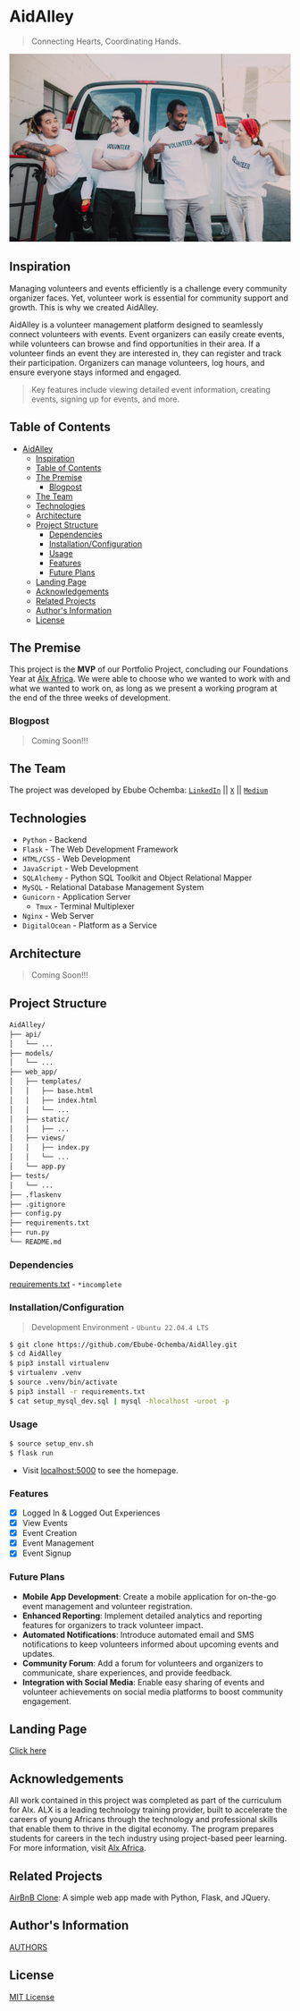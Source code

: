# AidAlley
> Connecting Hearts, Coordinating Hands.

![image](./web_app/static/images/about.jpg)

## Inspiration
Managing volunteers and events efficiently is a challenge every community organizer faces. Yet, volunteer work is essential for community support and growth. This is why we created AidAlley.

AidAlley is a volunteer management platform designed to seamlessly connect volunteers with events. Event organizers can easily create events, while volunteers can browse and find opportunities in their area. If a volunteer finds an event they are interested in, they can register and track their participation. Organizers can manage volunteers, log hours, and ensure everyone stays informed and engaged.

> Key features include viewing detailed event information, creating events, signing up for events, and more.

## Table of Contents

- [AidAlley](#aidalley)
  - [Inspiration](#inspiration)
  - [Table of Contents](#table-of-contents)
  - [The Premise](#the-premise)
    - [Blogpost](#blogpost)
  - [The Team](#the-team)
  - [Technologies](#technologies)
  - [Architecture](#architecture)
  - [Project Structure](#project-structure)
    - [Dependencies](#dependencies)
    - [Installation/Configuration](#installationconfiguration)
    - [Usage](#usage)
    - [Features](#features)
    - [Future Plans](#future-plans)
  - [Landing Page](#landing-page)
  - [Acknowledgements](#acknowledgements)
  - [Related Projects](#related-projects)
  - [Author's Information](#authors-information)
  - [License](#license)

## The Premise
This project is the **MVP** of our Portfolio Project, concluding our Foundations Year at [Alx Africa](https://www.alxafrica.com/). We were able to choose who we wanted to work with and what we wanted to work on, as long as we present a working program at the end of the three weeks of development.

### Blogpost
> Coming Soon!!!

## The Team
The project was developed by Ebube Ochemba: [`LinkedIn`](linkedin.com/in/ebubechukwu-ochemba-34bab5268) || [`X`](https://x.com/ebube116) || [`Medium`](https://medium.com/@ebube116)

## Technologies
- `Python` - Backend
- `Flask` - The Web Development Framework
- `HTML/CSS` - Web Development
- `JavaScript` - Web Development
- `SQLAlchemy` - Python SQL Toolkit and Object Relational Mapper
- `MySQL` - Relational Database Management System
- `Gunicorn` - Application Server
  - `Tmux` - Terminal Multiplexer
- `Nginx` - Web Server
- `DigitalOcean` - Platform as a Service


## Architecture
> Coming Soon!!!

## Project Structure
```sh
AidAlley/
├── api/
│   └── ...
├── models/
│   └── ...
├── web_app/
│   ├── templates/
│   │   ├── base.html
│   │   ├── index.html
│   │   └── ...
│   ├── static/
│   │   ├── ...
│   ├── views/
│   │   ├── index.py
│   │   └── ...
│   └── app.py
├── tests/
│   └── ...
├── .flaskenv
├── .gitignore
├── config.py
├── requirements.txt
├── run.py
└── README.md
```

### Dependencies
[requirements.txt](/requirements.txt) - `*incomplete`

### Installation/Configuration
> Development Environment - `Ubuntu 22.04.4 LTS`
```sh
$ git clone https://github.com/Ebube-Ochemba/AidAlley.git
$ cd AidAlley
$ pip3 install virtualenv
$ virtualenv .venv
$ source .venv/bin/activate
$ pip3 install -r requirements.txt
$ cat setup_mysql_dev.sql | mysql -hlocalhost -uroot -p
```

### Usage
```sh
$ source setup_env.sh
$ flask run
```
- Visit [localhost:5000](http://localhost:5000) to see the homepage.

### Features
- [x] Logged In & Logged Out Experiences
- [x] View Events
- [x] Event Creation
- [x] Event Management
- [x] Event Signup

### Future Plans
- **Mobile App Development**: Create a mobile application for on-the-go event management and volunteer registration.
- **Enhanced Reporting**: Implement detailed analytics and reporting features for organizers to track volunteer impact.
- **Automated Notifications**: Introduce automated email and SMS notifications to keep volunteers informed about upcoming events and updates.
- **Community Forum**: Add a forum for volunteers and organizers to communicate, share experiences, and provide feedback.
- **Integration with Social Media**: Enable easy sharing of events and volunteer achievements on social media platforms to boost community engagement.

## Landing Page
[Click here](https://ebube-ochemba.github.io/)

## Acknowledgements
All work contained in this project was completed as part of the curriculum for Alx. ALX is a leading technology training provider, built to accelerate the careers of young Africans through the technology and professional skills that enable them to thrive in the digital economy. The program prepares students for careers in the tech industry using project-based peer learning. For more information, visit [Alx Africa](https://www.alxafrica.com/).

## Related Projects
[AirBnB Clone](https://github.com/Ebube-Ochemba/AirBnB_clone): A simple web app made with Python, Flask, and JQuery.

## Author's Information
[AUTHORS](/AUTHORS)

## License
[MIT License](/LICENSE)